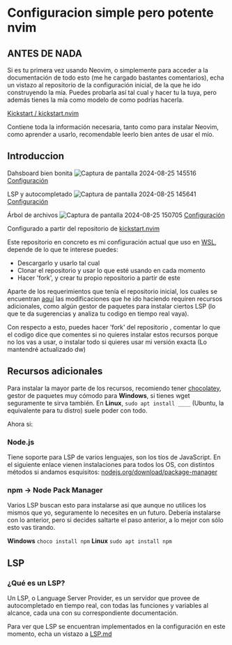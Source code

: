  # Configuracion simple pero potente nvim

## ANTES DE NADA
Si es tu primera vez usando Neovim, o simplemente para acceder a la documentación de todo esto
(me he cargado bastantes comentarios), echa un vistazo al repositorio de la configuración inicial, de la
que he ido construyendo la mía. Puedes probarla así tal cual y hacer tu la tuya, pero además tienes la mía
como modelo de como podrías hacerla.

[Kickstart / kickstart.nvim](https://github.com/nvim-lua/kickstart.nvim)

Contiene toda la información necesaria, tanto como para instalar Neovim, como aprender a usarlo, recomendable
leerlo bien antes de usar el mío.

## Introduccion

Dahsboard bien bonita
![Captura de pantalla 2024-08-25 145516](https://github.com/user-attachments/assets/abf3e11d-d91f-45a7-905f-bc7968905ade)
[Configuración](https://github.com/krisMG21/config.nvim/blob/master/lua/plugins/dashboard.lua)

LSP y autocompletado
![Captura de pantalla 2024-08-25 145641](https://github.com/user-attachments/assets/9e035851-ad84-4304-bbc4-05bc5e3158a0)
[Configuración](https://github.com/krisMG21/config.nvim/blob/master/lua/plugins/lsp)

Árbol de archivos
![Captura de pantalla 2024-08-25 150705](https://github.com/user-attachments/assets/c789aeb1-2711-4fa4-9dff-bc7fb790fa34)
[Configuración](https://github.com/krisMG21/config.nvim/blob/master/lua/plugins/kickstart/neo-tree.lua)




Configurado a partir del repositorio de [kickstart.nvim](https://github.com/nvim-lua/kickstart.nvim)

Este repositorio en concreto es mi configuración actual que uso en [WSL](https://www.arsys.es/blog/wsl-windows-subsystem-linux#:~:text=WSL%20corresponde%20con%20las%20siglas,familia%20GNU%2FLinux%20en%20Windows.), depende de lo que te interese puedes: 
* Descargarlo y usarlo tal cual
* Clonar el repositorio y usar lo que esté usando en cada momento
* Hacer 'fork', y crear tu propio repositorio a partir de este

Aparte de los requerimientos que tenía el repositorio inicial, los cuales se encuentran [aquí](##Installation)
las modificaciones que he ido haciendo requiren recursos adicionales, como algún gestor de paquetes para instalar 
ciertos LSP (lo que te da sugerencias y analiza tu codigo en tiempo real vaya).

Con respecto a esto, puedes hacer 'fork' del repositorio , comentar lo que el codigo dice que comentes si no 
quieres instalar estos recursos porque no los vas a usar, o instalar todo si quieres usar mi versión exacta
(Lo mantendré actualizado dw)

## Recursos adicionales

Para instalar la mayor parte de los recursos, recomiendo tener [chocolatey](https://chocolatey.org/install), 
gestor de paquetes muy cómodo para **Windows**, si tienes wget seguramente te sirva también.
En **Linux**, ```sudo apt install ____``` (Ubuntu, la equivalente para tu distro) suele poder con todo.

Ahora si:

### Node.js
Tiene soporte para LSP de varios lenguajes, son los tíos de JavaScript.
En el siguiente enlace vienen instalaciones para todos los OS, con distintos métodos si andamos esquisitos:
[nodejs.org/download/package-manager](https://nodejs.org/en/download/package-manager)

### npm -> Node Pack Manager
Varios LSP buscan esto para instalarse asi que aunque no utilices los mismos que yo, seguramente lo necesites
en un futuro. Debería instalarse con lo anterior, pero si decides saltarte el paso anterior, a lo mejor con
sólo esto vas tirando.

**Windows** ```choco install npm```
**Linux** ```sudo apt install npm```

## LSP
### ¿Qué es un LSP?
Un LSP, o Language Server Provider, es un servidor que provee de autocompletado en tiempo real, con todas las funciones y variables al alcance, cada una con su correspondiente documentación.

Para ver que LSP se encuentran implementados en la configuración en este momento, echa un vistazo a [LSP.md](https://github.com/krisMG21/config.nvim/blob/master/LSP.md)
